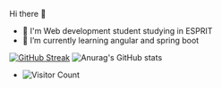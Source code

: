 
<!--
**habibfiras/habibfiras** is a ✨ _special_ ✨ repository because its `README.md` (this file) appears on your GitHub profile.

Here are some ideas to get you started:

- 🔭 I’m currently working on ...
- 🌱 I’m currently learning ...
- 👯 I’m looking to collaborate on ...
- 🤔 I’m looking for help with ...
- 💬 Ask me about ...
- 📫 How to reach me: ...
- 😄 Pronouns: ...
- ⚡ Fun fact: ...
-->
Hi there 👋
- 🔭 I'm Web development student studying in ESPRIT
- 🌱 I’m currently learning angular and spring boot

[![GitHub Streak](http://github-readme-streak-stats.herokuapp.com?user=habibfiras&theme=dark&background=000000)](https://git.io/streak-stats)
![Anurag's GitHub stats](https://github-readme-stats.vercel.app/api?username=habibfiras&show_icons=true&theme=dark&background=000000)
- ![Visitor Count](https://profile-counter.glitch.me/{habibfiras}/count.svg)



